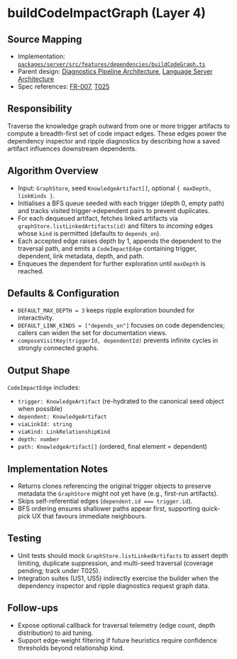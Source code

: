 # buildCodeImpactGraph (Layer 4)

## Source Mapping
- Implementation: [`packages/server/src/features/dependencies/buildCodeGraph.ts`](../../../packages/server/src/features/dependencies/buildCodeGraph.ts)
- Parent design: [Diagnostics Pipeline Architecture](../../layer-3/diagnostics-pipeline.mdmd.md), [Language Server Architecture](../../layer-3/language-server-architecture.mdmd.md)
- Spec references: [FR-007](../../../specs/001-link-aware-diagnostics/spec.md#functional-requirements), [T025](../../../specs/001-link-aware-diagnostics/tasks.md)

## Responsibility
Traverse the knowledge graph outward from one or more trigger artifacts to compute a breadth-first set of code impact edges. These edges power the dependency inspector and ripple diagnostics by describing how a saved artifact influences downstream dependents.

## Algorithm Overview
- Input: `GraphStore`, seed `KnowledgeArtifact[]`, optional `{ maxDepth, linkKinds }`.
- Initialises a BFS queue seeded with each trigger (depth 0, empty path) and tracks visited trigger→dependent pairs to prevent duplicates.
- For each dequeued artifact, fetches linked artifacts via `graphStore.listLinkedArtifacts(id)` and filters to *incoming* edges whose `kind` is permitted (defaults to `depends_on`).
- Each accepted edge raises depth by 1, appends the dependent to the traversal path, and emits a `CodeImpactEdge` containing trigger, dependent, link metadata, depth, and path.
- Enqueues the dependent for further exploration until `maxDepth` is reached.

## Defaults & Configuration
- `DEFAULT_MAX_DEPTH = 3` keeps ripple exploration bounded for interactivity.
- `DEFAULT_LINK_KINDS = ["depends_on"]` focuses on code dependencies; callers can widen the set for documentation views.
- `composeVisitKey(triggerId, dependentId)` prevents infinite cycles in strongly connected graphs.

## Output Shape
`CodeImpactEdge` includes:
- `trigger: KnowledgeArtifact` (re-hydrated to the canonical seed object when possible)
- `dependent: KnowledgeArtifact`
- `viaLinkId: string`
- `viaKind: LinkRelationshipKind`
- `depth: number`
- `path: KnowledgeArtifact[]` (ordered, final element = dependent)

## Implementation Notes
- Returns clones referencing the original trigger objects to preserve metadata the `GraphStore` might not yet have (e.g., first-run artifacts).
- Skips self-referential edges (`dependent.id === trigger.id`).
- BFS ordering ensures shallower paths appear first, supporting quick-pick UX that favours immediate neighbours.

## Testing
- Unit tests should mock `GraphStore.listLinkedArtifacts` to assert depth limiting, duplicate suppression, and multi-seed traversal (coverage pending; track under T025).
- Integration suites (US1, US5) indirectly exercise the builder when the dependency inspector and ripple diagnostics request graph data.

## Follow-ups
- Expose optional callback for traversal telemetry (edge count, depth distribution) to aid tuning.
- Support edge-weight filtering if future heuristics require confidence thresholds beyond relationship kind.
